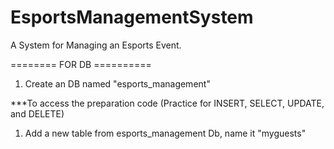 # EsportsManagementSystem
A System for Managing an Esports Event.

======== FOR DB ==========

1. Create an DB named "esports_management"

***To access the preparation code (Practice for INSERT, SELECT, UPDATE, and DELETE)
1. Add a new table from esports_management Db, name it "myguests"
